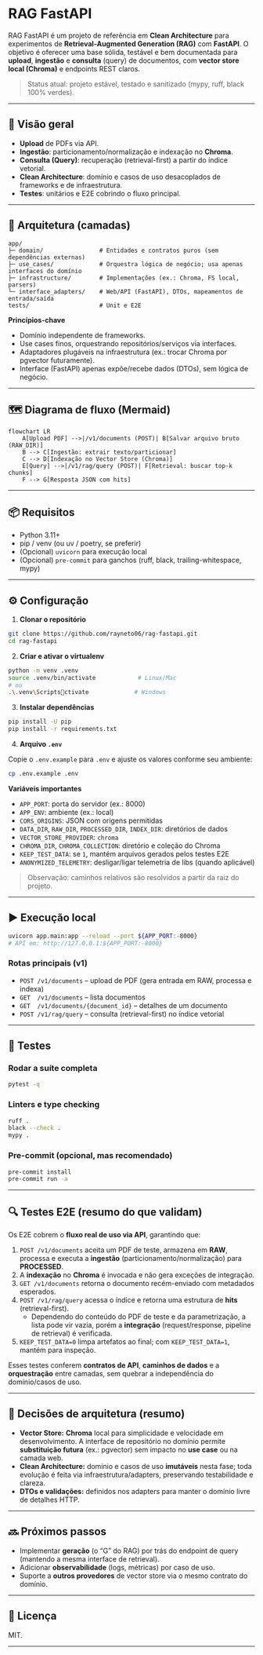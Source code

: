 # RAG FastAPI

RAG FastAPI é um projeto de referência em **Clean Architecture** para experimentos de
**Retrieval-Augmented Generation (RAG)** com **FastAPI**. O objetivo é oferecer uma base
sólida, testável e bem documentada para **upload**, **ingestão** e **consulta** (query) de
documentos, com **vector store local (Chroma)** e endpoints REST claros.

> Status atual: projeto estável, testado e sanitizado (mypy, ruff, black 100% verdes).

---

## 🚀 Visão geral

- **Upload** de PDFs via API.
- **Ingestão**: particionamento/normalização e indexação no **Chroma**.
- **Consulta (Query)**: recuperação (retrieval-first) a partir do índice vetorial.
- **Clean Architecture**: domínio e casos de uso desacoplados de frameworks e de infraestrutura.
- **Testes**: unitários e E2E cobrindo o fluxo principal.

---

## 🧱 Arquitetura (camadas)

```
app/
├─ domain/                # Entidades e contratos puros (sem dependências externas)
├─ use_cases/             # Orquestra lógica de negócio; usa apenas interfaces do domínio
├─ infrastructure/        # Implementações (ex.: Chroma, FS local, parsers)
└─ interface_adapters/    # Web/API (FastAPI), DTOs, mapeamentos de entrada/saída
tests/                    # Unit e E2E
```

**Princípios-chave**
- Domínio independente de frameworks.
- Use cases finos, orquestrando repositórios/serviços via interfaces.
- Adaptadores plugáveis na infraestrutura (ex.: trocar Chroma por pgvector futuramente).
- Interface (FastAPI) apenas expõe/recebe dados (DTOs), sem lógica de negócio.

---

## 🗺️ Diagrama de fluxo (Mermaid)

```mermaid
flowchart LR
    A[Upload PDF] -->|/v1/documents (POST)| B[Salvar arquivo bruto (RAW_DIR)]
    B --> C[Ingestão: extrair texto/particionar]
    C --> D[Indexação no Vector Store (Chroma)]
    E[Query] -->|/v1/rag/query (POST)| F[Retrieval: buscar top-k chunks]
    F --> G[Resposta JSON com hits]
```

---

## 📦 Requisitos

- Python 3.11+
- pip / venv (ou uv / poetry, se preferir)
- (Opcional) `uvicorn` para execução local
- (Opcional) `pre-commit` para ganchos (ruff, black, trailing-whitespace, mypy)

---

## ⚙️ Configuração

1) **Clonar o repositório**

```bash
git clone https://github.com/rayneto06/rag-fastapi.git
cd rag-fastapi
```

2) **Criar e ativar o virtualenv**

```bash
python -m venv .venv
source .venv/bin/activate            # Linux/Mac
# ou
.\.venv\Scriptsctivate             # Windows
```

3) **Instalar dependências**

```bash
pip install -U pip
pip install -r requirements.txt
```

4) **Arquivo `.env`**

Copie o `.env.example` para `.env` e ajuste os valores conforme seu ambiente:

```bash
cp .env.example .env
```

**Variáveis importantes**
- `APP_PORT`: porta do servidor (ex.: 8000)
- `APP_ENV`: ambiente (ex.: local)
- `CORS_ORIGINS`: JSON com origens permitidas
- `DATA_DIR`, `RAW_DIR`, `PROCESSED_DIR`, `INDEX_DIR`: diretórios de dados
- `VECTOR_STORE_PROVIDER`: `chroma`
- `CHROMA_DIR`, `CHROMA_COLLECTION`: diretório e coleção do Chroma
- `KEEP_TEST_DATA`: se `1`, mantém arquivos gerados pelos testes E2E
- `ANONYMIZED_TELEMETRY`: desligar/ligar telemetria de libs (quando aplicável)

> Observação: caminhos relativos são resolvidos a partir da raiz do projeto.

---

## ▶️ Execução local

```bash
uvicorn app.main:app --reload --port ${APP_PORT:-8000}
# API em: http://127.0.0.1:${APP_PORT:-8000}
```

### Rotas principais (v1)

- `POST /v1/documents` – upload de PDF (gera entrada em RAW, processa e indexa)
- `GET  /v1/documents` – lista documentos
- `GET  /v1/documents/{document_id}` – detalhes de um documento
- `POST /v1/rag/query` – consulta (retrieval-first) no índice vetorial

---

## 🧪 Testes

### Rodar a suíte completa

```bash
pytest -q
```

### Linters e type checking

```bash
ruff .
black --check .
mypy .
```

### Pre-commit (opcional, mas recomendado)

```bash
pre-commit install
pre-commit run -a
```

---

## 🔍 Testes E2E (resumo do que validam)

Os E2E cobrem o **fluxo real de uso via API**, garantindo que:

1. `POST /v1/documents` aceita um PDF de teste, armazena em **RAW**, processa e
   executa a **ingestão** (particionamento/normalização) para **PROCESSED**.
2. A **indexação** no **Chroma** é invocada e não gera exceções de integração.
3. `GET /v1/documents` retorna o documento recém-enviado com metadados esperados.
4. `POST /v1/rag/query` acessa o índice e retorna uma estrutura de **hits** (retrieval-first).
   - Dependendo do conteúdo do PDF de teste e da parametrização, a lista pode vir vazia,
     porém a **integração** (request/response, pipeline de retrieval) é verificada.
5. `KEEP_TEST_DATA=0` limpa artefatos ao final; com `KEEP_TEST_DATA=1`, mantém para inspeção.

Esses testes conferem **contratos de API**, **caminhos de dados** e a **orquestração** entre camadas,
sem quebrar a independência do domínio/casos de uso.

---

## 🧩 Decisões de arquitetura (resumo)

- **Vector Store:** **Chroma** local para simplicidade e velocidade em desenvolvimento.
  A interface de repositório no domínio permite **substituição futura** (ex.: pgvector)
  sem impacto no **use case** ou na camada web.
- **Clean Architecture:** domínio e casos de uso **imutáveis** nesta fase; toda evolução é feita
  via infraestrutura/adapters, preservando testabilidade e clareza.
- **DTOs e validações:** definidos nos adapters para manter o domínio livre de detalhes HTTP.

---

## 🔜 Próximos passos

- Implementar **geração** (o “G” do RAG) por trás do endpoint de query (mantendo a mesma
  interface de retrieval).
- Adicionar **observabilidade** (logs, métricas) por caso de uso.
- Suporte a **outros provedores** de vector store via o mesmo contrato do domínio.

---

## 📄 Licença

MIT.

---
